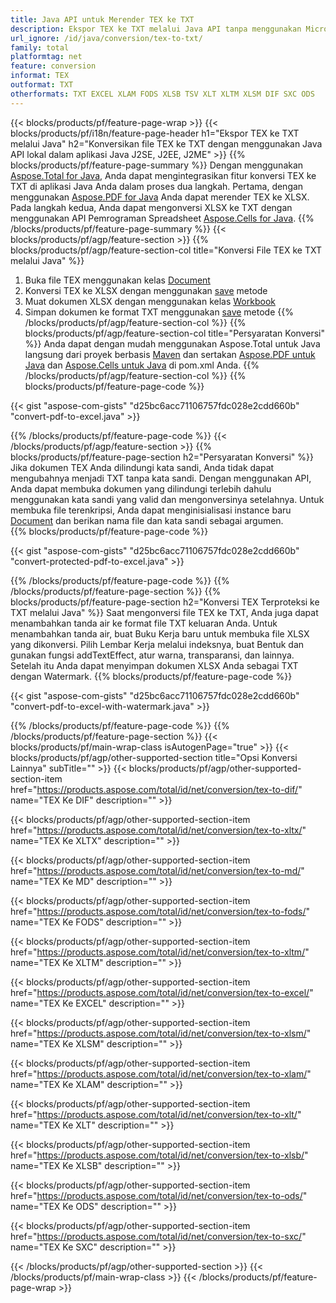 ```yaml
---
title: Java API untuk Merender TEX ke TXT
description: Ekspor TEX ke TXT melalui Java API tanpa menggunakan Microsoft Excel atau Adobe Reader
url_ignore: /id/java/conversion/tex-to-txt/
family: total
platformtag: net
feature: conversion
informat: TEX
outformat: TXT
otherformats: TXT EXCEL XLAM FODS XLSB TSV XLT XLTM XLSM DIF SXC ODS
---
```

{{< blocks/products/pf/feature-page-wrap >}}
{{< blocks/products/pf/i18n/feature-page-header h1="Ekspor TEX ke TXT melalui Java" h2="Konversikan file TEX ke TXT dengan menggunakan Java API lokal dalam aplikasi Java J2SE, J2EE, J2ME" >}}
{{% blocks/products/pf/feature-page-summary %}}
Dengan menggunakan [Aspose.Total for Java](https://products.aspose.com/total/java/), Anda dapat mengintegrasikan fitur konversi TEX ke TXT di aplikasi Java Anda dalam proses dua langkah. Pertama, dengan menggunakan [Aspose.PDF for Java](https://products.aspose.com/pdf/java/) Anda dapat merender TEX ke XLSX. Pada langkah kedua, Anda dapat mengonversi XLSX ke TXT dengan menggunakan API Pemrograman Spreadsheet [Aspose.Cells for Java](https://products.aspose.com/cells/java/).
{{% /blocks/products/pf/feature-page-summary  %}}
{{< blocks/products/pf/agp/feature-section >}}
{{% blocks/products/pf/agp/feature-section-col title="Konversi File TEX ke TXT melalui Java" %}}
1. Buka file TEX menggunakan kelas [Document](https://reference.aspose.com/pdf/java/com.aspose.pdf/Document)
2. Konversi TEX ke XLSX dengan menggunakan [save](https://reference.aspose.com/pdf/java/com.aspose.pdf/Document#save-java.lang.String-com.aspose.pdf.SaveOptions- ) metode
3. Muat dokumen XLSX dengan menggunakan kelas [Workbook](https://reference.aspose.com/cells/java/com.aspose.cells/Workbook)
4. Simpan dokumen ke format TXT menggunakan [save](https://reference.aspose.com/cells/java/com.aspose.cells/workbook#save(java.lang.String,%20com.aspose.cells.SaveOptions)) metode
{{% /blocks/products/pf/agp/feature-section-col %}}
{{% blocks/products/pf/agp/feature-section-col title="Persyaratan Konversi" %}}
Anda dapat dengan mudah menggunakan Aspose.Total untuk Java langsung dari proyek berbasis [Maven](https://releases.aspose.com/total/java/) dan sertakan [Aspose.PDF untuk Java](https://docs.aspose.com/pdf/java/installation/) dan [Aspose.Cells untuk Java](https://docs.aspose.com/cells/java/installation/) di pom.xml Anda.
{{% /blocks/products/pf/agp/feature-section-col %}}
{{% blocks/products/pf/feature-page-code %}}

{{< gist "aspose-com-gists" "d25bc6acc71106757fdc028e2cdd660b" "convert-pdf-to-excel.java" >}}


{{% /blocks/products/pf/feature-page-code %}}
{{< /blocks/products/pf/agp/feature-section >}}
{{% blocks/products/pf/feature-page-section  h2="Persyaratan Konversi" %}}
Jika dokumen TEX Anda dilindungi kata sandi, Anda tidak dapat mengubahnya menjadi TXT tanpa kata sandi. Dengan menggunakan API, Anda dapat membuka dokumen yang dilindungi terlebih dahulu menggunakan kata sandi yang valid dan mengonversinya setelahnya. Untuk membuka file terenkripsi, Anda dapat menginisialisasi instance baru [Document](https://reference.aspose.com/pdf/java/com.aspose.pdf/Document#Document-java.lang.String-java.lang.String-) dan berikan nama file dan kata sandi sebagai argumen.  
{{% blocks/products/pf/feature-page-code %}}

{{< gist "aspose-com-gists" "d25bc6acc71106757fdc028e2cdd660b" "convert-protected-pdf-to-excel.java" >}}

{{% /blocks/products/pf/feature-page-code  %}}
{{% /blocks/products/pf/feature-page-section %}}
{{% blocks/products/pf/feature-page-section  h2="Konversi TEX Terproteksi ke TXT melalui Java" %}}
Saat mengonversi file TEX ke TXT, Anda juga dapat menambahkan tanda air ke format file TXT keluaran Anda. Untuk menambahkan tanda air, buat Buku Kerja baru untuk membuka file XLSX yang dikonversi. Pilih Lembar Kerja melalui indeksnya, buat Bentuk dan gunakan fungsi addTextEffect, atur warna, transparansi, dan lainnya. Setelah itu Anda dapat menyimpan dokumen XLSX Anda sebagai TXT dengan Watermark. 
{{% blocks/products/pf/feature-page-code %}}

{{< gist "aspose-com-gists" "d25bc6acc71106757fdc028e2cdd660b" "convert-pdf-to-excel-with-watermark.java" >}}

{{% /blocks/products/pf/feature-page-code  %}}
{{% /blocks/products/pf/feature-page-section %}}
{{< blocks/products/pf/main-wrap-class isAutogenPage="true" >}}
{{< blocks/products/pf/agp/other-supported-section title="Opsi Konversi Lainnya" subTitle="" >}}
{{< blocks/products/pf/agp/other-supported-section-item href="https://products.aspose.com/total/id/net/conversion/tex-to-dif/" name="TEX Ke DIF" description="" >}}

{{< blocks/products/pf/agp/other-supported-section-item href="https://products.aspose.com/total/id/net/conversion/tex-to-xltx/" name="TEX Ke XLTX" description="" >}}

{{< blocks/products/pf/agp/other-supported-section-item href="https://products.aspose.com/total/id/net/conversion/tex-to-md/" name="TEX Ke MD" description="" >}}

{{< blocks/products/pf/agp/other-supported-section-item href="https://products.aspose.com/total/id/net/conversion/tex-to-fods/" name="TEX Ke FODS" description="" >}}

{{< blocks/products/pf/agp/other-supported-section-item href="https://products.aspose.com/total/id/net/conversion/tex-to-xltm/" name="TEX Ke XLTM" description="" >}}

{{< blocks/products/pf/agp/other-supported-section-item href="https://products.aspose.com/total/id/net/conversion/tex-to-excel/" name="TEX Ke EXCEL" description="" >}}

{{< blocks/products/pf/agp/other-supported-section-item href="https://products.aspose.com/total/id/net/conversion/tex-to-xlsm/" name="TEX Ke XLSM" description="" >}}

{{< blocks/products/pf/agp/other-supported-section-item href="https://products.aspose.com/total/id/net/conversion/tex-to-xlam/" name="TEX Ke XLAM" description="" >}}

{{< blocks/products/pf/agp/other-supported-section-item href="https://products.aspose.com/total/id/net/conversion/tex-to-xlt/" name="TEX Ke XLT" description="" >}}

{{< blocks/products/pf/agp/other-supported-section-item href="https://products.aspose.com/total/id/net/conversion/tex-to-xlsb/" name="TEX Ke XLSB" description="" >}}

{{< blocks/products/pf/agp/other-supported-section-item href="https://products.aspose.com/total/id/net/conversion/tex-to-ods/" name="TEX Ke ODS" description="" >}}

{{< blocks/products/pf/agp/other-supported-section-item href="https://products.aspose.com/total/id/net/conversion/tex-to-sxc/" name="TEX Ke SXC" description="" >}}


{{< /blocks/products/pf/agp/other-supported-section >}}
{{< /blocks/products/pf/main-wrap-class >}}
{{< /blocks/products/pf/feature-page-wrap >}}